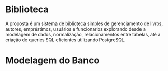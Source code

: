 # Biblioteca
A proposta é um sistema de biblioteca simples de gerenciamento de livros, autores, empréstimos, usuários e funcionarios explorando desde a modelagem de dados, normalização, relacionamentos entre tabelas, até a criação de queries SQL eficientes utilizando PostgreSQL.

# Modelagem do Banco
